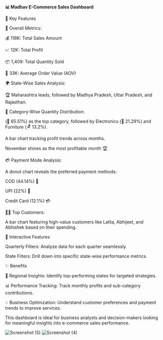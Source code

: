 **📊 Madhav E-Commerce Sales Dashboard**

🔑 Key Features

🚀 Overall Metrics:

💰 118K: Total Sales Amount

📈 12K: Total Profit

📦 1,409: Total Quantity Sold

🛒 33K: Average Order Value (AOV)


🌍 State-Wise Sales Analysis:

🏆 Maharashtra leads, followed by Madhya Pradesh, Uttar Pradesh, and Rajasthan.

📂 Category-Wise Quantity Distribution:

(👗 65.51%) as the top category, followed by Electronics (📱 21.29%) and Furniture (🪑 13.2%).

A bar chart tracking profit trends across months.

November shines as the most profitable month 🏆.


💳 Payment Mode Analysis:

A donut chart reveals the preferred payment methods:

COD (44.14%) 🚚

UPI (22%) 📲

Credit Card (12.1%) 💳


🙋‍♂️ Top Customers:

A bar chart featuring high-value customers like Lalita, Abhijeet, and Abhishek based on their spending.

🎯 Interactive Features

Quarterly Filters: Analyze data for each quarter seamlessly.

State Filters: Drill down into specific state-wise performance metrics.

✨ Benefits

📍 Regional Insights: Identify top-performing states for targeted strategies.

📊 Performance Tracking: Track monthly profits and sub-category contributions.

💡 Business Optimization: Understand customer preferences and payment trends to improve services.

This dashboard is ideal for business analysts and decision-makers looking for meaningful insights into e-commerce sales performance.

![Screenshot (5)](https://github.com/user-attachments/assets/50a9896b-18a0-4ee6-9cc0-17d6b6f13c11)
![Screenshot (4)](https://github.com/user-attachments/assets/65ea6604-469c-4abb-86bb-8df9b17d5063)


